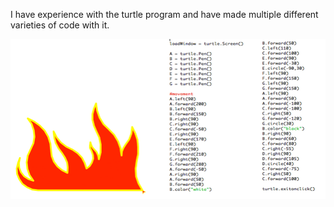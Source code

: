 I have experience with the turtle program and have made multiple different varieties of code with it.

![alt text](code1.jpg "My code")
